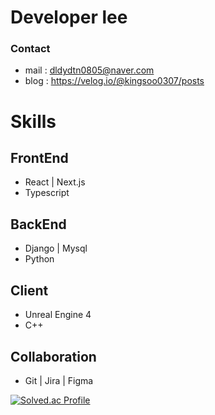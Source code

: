 # Developer lee

### Contact

- mail : dldydtn0805@naver.com
- blog : https://velog.io/@kingsoo0307/posts

# Skills

## FrontEnd

- React | Next.js
- Typescript

## BackEnd

- Django | Mysql
- Python

## Client

- Unreal Engine 4
- C++

## Collaboration

- Git | Jira | Figma

[![Solved.ac Profile](http://mazassumnida.wtf/api/v2/generate_badge?boj=dldydtn0805)](https://solved.ac/dldydtn0805/)
